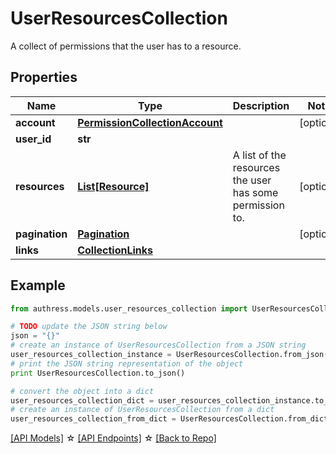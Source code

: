# UserResourcesCollection

A collect of permissions that the user has to a resource.

## Properties
Name | Type | Description | Notes
------------ | ------------- | ------------- | -------------
**account** | [**PermissionCollectionAccount**](PermissionCollectionAccount.md) |  | [optional] 
**user_id** | **str** |  | 
**resources** | [**List[Resource]**](Resource.md) | A list of the resources the user has some permission to. | [optional] 
**pagination** | [**Pagination**](Pagination.md) |  | [optional] 
**links** | [**CollectionLinks**](CollectionLinks.md) |  | 

## Example

```python
from authress.models.user_resources_collection import UserResourcesCollection

# TODO update the JSON string below
json = "{}"
# create an instance of UserResourcesCollection from a JSON string
user_resources_collection_instance = UserResourcesCollection.from_json(json)
# print the JSON string representation of the object
print UserResourcesCollection.to_json()

# convert the object into a dict
user_resources_collection_dict = user_resources_collection_instance.to_dict()
# create an instance of UserResourcesCollection from a dict
user_resources_collection_from_dict = UserResourcesCollection.from_dict(user_resources_collection_dict)
```
[[API Models]](./README.md#documentation-for-models) ☆ [[API Endpoints]](./README.md#documentation-for-api-endpoints) ☆ [[Back to Repo]](../README.md)


